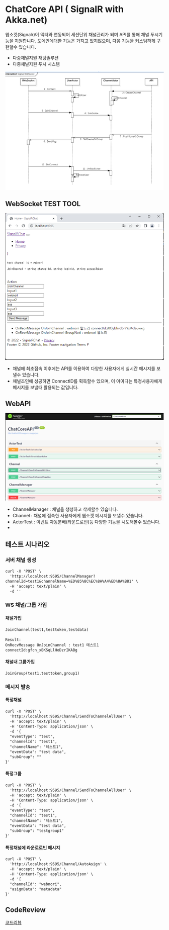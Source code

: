 ﻿# ChatCore API ( SignalR with Akka.net)

웹소켓(Signalr)이 액터와 연동되어 세션단위 채널관리가 되며 API를 통해 채널 푸시기능을 지원합니다.
도메인에대한 기능은 가지고 있지않으며, 다음 기능을 커스텀하게 구현할수 있습니다.

- 다중채널지원 채팅솔루션
- 다중채널지원 푸시 시스템


![SignalRWithActor](doc/SignalRWithActor.png)


## WebSocket TEST TOOL

![testtool](doc/testtool.png)

- 채널에 최초접속 이후에는 API를 이용하여 다양한 사용자에게 실시간 메시지를 보낼수 있습니다.
- 채널조인에 성공하면 ConnectID를 획득할수 있으며, 이 아이디는 특정사용자에게 메시지를 보낼때 활용되는 값입니다.


## WebAPI

![apis](doc/apis.png)

- ChannelManager : 채널을 생성하고 삭제할수 있습니다.
- Channel : 채널에 접속한 사용자에게 웹소켓 메시지를 보낼수 있습니다.
- ActorTest : 이벤트 자동분배(라운드로빈)등 다양한 기능을 시도해볼수 있습니다.
- 


## 테스트 시나리오

### 서버 채널 생성

```
curl -X 'POST' \
  'http://localhost:9595/ChannelManager?channelId=test1&channelName=%ED%85%8C%EC%8A%A4%ED%8A%B81' \
  -H 'accept: text/plain' \
  -d ''
```

### WS 채널/그룹 가입

#### 채널가입

```
JoinChannel(test1,testtoken,testdata)

Result:
OnRecvMessage OnJoinChannel : test1 테스트1 connectId:gfcn_xBKSqLlHoDzrIKABg
```

#### 채널내 그룹가입
```
JoinGroup(test1,testtoken,group1)
```



### 메시지 발송

#### 특정채널

```
curl -X 'POST' \
  'http://localhost:9595/Channel/SendToChannelAllUser' \
  -H 'accept: text/plain' \
  -H 'Content-Type: application/json' \
  -d '{
  "eventType": "test",
  "channelId": "test1",
  "channelName": "테스트1",
  "eventData": "test data",
  "subGroup": ""
}'
```

#### 특정그룹

```
curl -X 'POST' \
  'http://localhost:9595/Channel/SendToChannelAllUser' \
  -H 'accept: text/plain' \
  -H 'Content-Type: application/json' \
  -d '{
  "eventType": "test",
  "channelId": "test1",
  "channelName": "테스트1",
  "eventData": "test data",
  "subGroup": "testgroup1"
}'
```

#### 특정채널에 라운로로빈 메시지
```
curl -X 'POST' \
  'http://localhost:9595/Channel/AutoAsign' \
  -H 'accept: text/plain' \
  -H 'Content-Type: application/json' \
  -d '{
  "channelId": "webnori",
  "asignData": "metadata"
}'
```





## CodeReview

[코드리뷰](code-review.md)